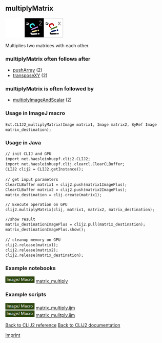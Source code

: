 ## multiplyMatrix
<img src="images/mini_empty_logo.png"/><img src="images/mini_clij2_logo.png"/><img src="images/mini_clijx_logo.png"/>

Multiplies two matrices with each other.

### multiplyMatrix often follows after
* <a href="reference_pushArray">pushArray</a> (2)
* <a href="reference_transposeXY">transposeXY</a> (2)


### multiplyMatrix is often followed by
* <a href="reference_multiplyImageAndScalar">multiplyImageAndScalar</a> (2)


### Usage in ImageJ macro
```
Ext.CLIJ2_multiplyMatrix(Image matrix1, Image matrix2, ByRef Image matrix_destination);
```


### Usage in Java
```
// init CLIJ and GPU
import net.haesleinhuepf.clij2.CLIJ2;
import net.haesleinhuepf.clij.clearcl.ClearCLBuffer;
CLIJ2 clij2 = CLIJ2.getInstance();

// get input parameters
ClearCLBuffer matrix1 = clij2.push(matrix1ImagePlus);
ClearCLBuffer matrix2 = clij2.push(matrix2ImagePlus);
matrix_destination = clij.create(matrix1);
```

```
// Execute operation on GPU
clij2.multiplyMatrix(clij, matrix1, matrix2, matrix_destination);
```

```
//show result
matrix_destinationImagePlus = clij2.pull(matrix_destination);
matrix_destinationImagePlus.show();

// cleanup memory on GPU
clij2.release(matrix1);
clij2.release(matrix2);
clij2.release(matrix_destination);
```




### Example notebooks
<a href="https://clij.github.io/clij2-docs/md/matrix_multiply"><img src="images/language_macro.png" height="20"/></a> [matrix_multiply](https://clij.github.io/clij2-docs/md/matrix_multiply)  




### Example scripts
<a href="https://github.com/clij/clij2-docs/blob/master/src/main/macro/matrix_multiply.ijm"><img src="images/language_macro.png" height="20"/></a> [matrix_multiply.ijm](https://github.com/clij/clij2-docs/blob/master/src/main/macro/matrix_multiply.ijm)  
<a href="https://github.com/clij/clij2-docs/blob/master/src/main/macro/matrix_mulitply.ijm"><img src="images/language_macro.png" height="20"/></a> [matrix_mulitply.ijm](https://github.com/clij/clij2-docs/blob/master/src/main/macro/matrix_mulitply.ijm)  


[Back to CLIJ2 reference](https://clij.github.io/clij2-docs/reference)
[Back to CLIJ2 documentation](https://clij.github.io/clij2-docs)

[Imprint](https://clij.github.io/imprint)
